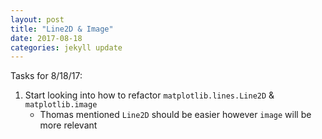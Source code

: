 ```yaml
---
layout: post
title: "Line2D & Image"
date: 2017-08-18
categories: jekyll update
---
```


Tasks for 8/18/17:
1. Start looking into how to refactor `matplotlib.lines.Line2D` & `matplotlib.image`
    * Thomas mentioned `Line2D` should be easier however `image` will be more relevant
